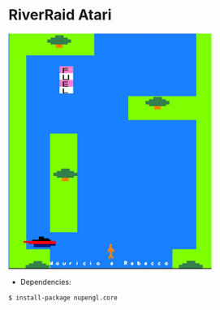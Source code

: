 # RiverRaid Atari

<img src="WhatsApp Image 2020-10-26 at 17.28.04.jpeg" width="400">


- Dependencies:
```sh
$ install-package nupengl.core
```